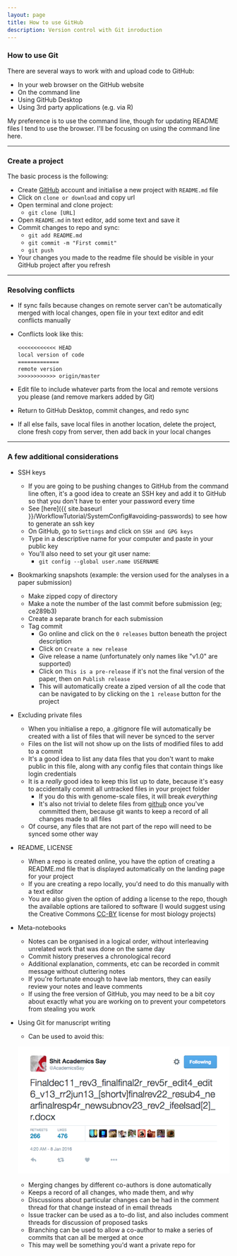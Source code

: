 ```yaml
---
layout: page
title: How to use GitHub
description: Version control with Git inroduction
---
```


### How to use Git

There are several ways to work with and upload code to GitHub:

- In your web browser on the GitHub website
- On the command line
- Using GitHub Desktop 
- Using 3rd party applications (e.g. via R)

My preference is to use the command line, though for updating README files I tend to use the browser. I'll be 
focusing on using the command line here.

***

### Create a project

The basic process is the following:

- Create [GitHub](github.com) account and initialise a new project with ```README.md``` file
- Click on ```clone or download``` and copy url
- Open terminal and clone project:
    - ```git clone [URL]```
- Open ```README.md``` in text editor, add some text and save it
- Commit changes to repo and sync:
    - ```git add README.md```
    - ```git commit -m "First commit"```
    - ```git push```
- Your changes you made to the readme file should be visible in your GitHub project after you refresh

***


### Resolving conflicts
- If sync fails because changes on remote server can't be automatically merged with local changes, open file in your text editor and edit conflicts manually
- Conflicts look like this:

    ```
    <<<<<<<<<<<< HEAD
    local version of code
    =============
    remote version
    >>>>>>>>>>>> origin/master
    ```

- Edit file to include whatever parts from the local and remote versions you please (and remove markers added by Git)
- Return to GitHub Desktop, commit changes, and redo sync
- If all else fails, save local files in another location, delete the project, clone fresh copy from server, then add back in your local changes
    
***

### A few additional considerations
- SSH keys
    - If you are going to be pushing changes to GitHub from the command line often, it's a good idea to create an SSH key and add it to GitHub so that you don't have to enter your password every time
    - See [here]({{ site.baseurl }}/WorkflowTutorial/SystemConfig#avoiding-passwords) to see how to generate an ssh key
    - On GitHub, go to ```Settings``` and click on ```SSH and GPG keys```
    - Type in a descriptive name for your computer and paste in your public key
    - You'll also need to set your git user name:
        - ```git config --global user.name USERNAME```
        
- Bookmarking snapshots (example: the version used for the analyses in a paper submission)
    - Make zipped copy of directory
    - Make a note the number of the last commit before submission (eg; ce289b3)
    - Create a separate branch for each submission
    - Tag commit
        - Go online and click on the ```0 releases``` button beneath the project description
        - Click on ```Create a new release```
        - Give release a name (unfortunately only names like "v1.0" are supported)
        - Click on ```This is a pre-release``` if it's not the final version of the paper, then on ```Publish release```
        - This will automatically create a ziped version of all the code that can be navigated to by clicking on the ```1 release``` button for the project

- Excluding private files
    - When you initialise a repo, a .gitignore file will automatically be created with a list of files that will never be synced to the server
    - Files on the list will not show up on the lists of modified files to add to a commit
    - It's a good idea to list any data files that you don't want to make public in this file, along with any config files that contain things like login credentials
    - It is a *really* good idea to keep this list up to date, because it's easy to accidentally commit all untracked files in your project folder
        - If you do this with genome-scale files, it will break *everything*
        - It's also not trivial to delete files from [github](github.com) once you've committed them, because git wants to keep a record of all changes made to all files
    - Of course, any files that are not part of the repo will need to be synced some other way

- README, LICENSE
    - When a repo is created online, you have the option of creating a README.md file that is displayed automatically on the landing page for your project
    - If you are creating a repo locally, you'd need to do this manually with a text editor
    - You are also given the option of adding a license to the repo, though the available options are tailored to software (I would suggest using the Creative Commons [CC-BY](https://creativecommons.org/licenses/by/2.0/uk/legalcode) license for most biology projects)

- Meta-notebooks
    - Notes can be organised in a logical order, without interleaving unrelated work that was done on the same day
    - Commit history preserves a chronological record
    - Additional explanation, comments, etc can be recorded in commit message without cluttering notes
    - If you're fortunate enough to have lab mentors, they can easily review your notes and leave comments
    - If using the free version of GitHub, you may need to be a bit coy about exactly what you are working on to prevent your competetors from stealing you work

- Using Git for manuscript writing
    - Can be used to avoid this:
    
    ![tweet](https://raw.githubusercontent.com/MixedModels/LearningMLwinN/master/ScreenShots/tweet.png)
    - Merging changes by different co-authors is done automatically
    - Keeps a record of all changes, who made them, and why
    - Discussions about particular changes can be had in the comment thread for that change instead of in email threads
    - Issue tracker can be used as a to-do list, and also includes comment threads for discussion of proposed tasks
    - Branching can be used to allow a co-author to make a series of commits that can all be merged at once
    - This may well be something you'd want a private repo for
